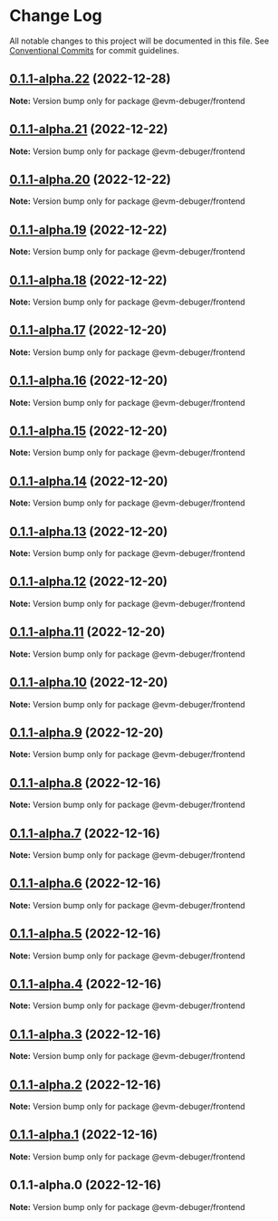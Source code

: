 # Change Log

All notable changes to this project will be documented in this file.
See [Conventional Commits](https://conventionalcommits.org) for commit guidelines.

## [0.1.1-alpha.22](https://github.com/rumblefishdev/evm-debuger/compare/@evm-debuger/frontend@0.1.1-alpha.21...@evm-debuger/frontend@0.1.1-alpha.22) (2022-12-28)

**Note:** Version bump only for package @evm-debuger/frontend





## [0.1.1-alpha.21](https://github.com/rumblefishdev/evm-debuger/compare/@evm-debuger/frontend@0.1.1-alpha.20...@evm-debuger/frontend@0.1.1-alpha.21) (2022-12-22)

**Note:** Version bump only for package @evm-debuger/frontend





## [0.1.1-alpha.20](https://github.com/rumblefishdev/evm-debuger/compare/@evm-debuger/frontend@0.1.1-alpha.19...@evm-debuger/frontend@0.1.1-alpha.20) (2022-12-22)

**Note:** Version bump only for package @evm-debuger/frontend





## [0.1.1-alpha.19](https://github.com/rumblefishdev/evm-debuger/compare/@evm-debuger/frontend@0.1.1-alpha.18...@evm-debuger/frontend@0.1.1-alpha.19) (2022-12-22)

**Note:** Version bump only for package @evm-debuger/frontend





## [0.1.1-alpha.18](https://github.com/rumblefishdev/evm-debuger/compare/@evm-debuger/frontend@0.1.1-alpha.17...@evm-debuger/frontend@0.1.1-alpha.18) (2022-12-22)

**Note:** Version bump only for package @evm-debuger/frontend





## [0.1.1-alpha.17](https://github.com/rumblefishdev/evm-debuger/compare/@evm-debuger/frontend@0.1.1-alpha.16...@evm-debuger/frontend@0.1.1-alpha.17) (2022-12-20)

**Note:** Version bump only for package @evm-debuger/frontend





## [0.1.1-alpha.16](https://github.com/rumblefishdev/evm-debuger/compare/@evm-debuger/frontend@0.1.1-alpha.15...@evm-debuger/frontend@0.1.1-alpha.16) (2022-12-20)

**Note:** Version bump only for package @evm-debuger/frontend





## [0.1.1-alpha.15](https://github.com/rumblefishdev/evm-debuger/compare/@evm-debuger/frontend@0.1.1-alpha.14...@evm-debuger/frontend@0.1.1-alpha.15) (2022-12-20)

**Note:** Version bump only for package @evm-debuger/frontend





## [0.1.1-alpha.14](https://github.com/rumblefishdev/evm-debuger/compare/@evm-debuger/frontend@0.1.1-alpha.13...@evm-debuger/frontend@0.1.1-alpha.14) (2022-12-20)

**Note:** Version bump only for package @evm-debuger/frontend





## [0.1.1-alpha.13](https://github.com/rumblefishdev/evm-debuger/compare/@evm-debuger/frontend@0.1.1-alpha.12...@evm-debuger/frontend@0.1.1-alpha.13) (2022-12-20)

**Note:** Version bump only for package @evm-debuger/frontend





## [0.1.1-alpha.12](https://github.com/rumblefishdev/evm-debuger/compare/@evm-debuger/frontend@0.1.1-alpha.11...@evm-debuger/frontend@0.1.1-alpha.12) (2022-12-20)

**Note:** Version bump only for package @evm-debuger/frontend





## [0.1.1-alpha.11](https://github.com/rumblefishdev/evm-debuger/compare/@evm-debuger/frontend@0.1.1-alpha.10...@evm-debuger/frontend@0.1.1-alpha.11) (2022-12-20)

**Note:** Version bump only for package @evm-debuger/frontend





## [0.1.1-alpha.10](https://github.com/rumblefishdev/evm-debuger/compare/@evm-debuger/frontend@0.1.1-alpha.9...@evm-debuger/frontend@0.1.1-alpha.10) (2022-12-20)

**Note:** Version bump only for package @evm-debuger/frontend





## [0.1.1-alpha.9](https://github.com/rumblefishdev/evm-debuger/compare/@evm-debuger/frontend@0.1.1-alpha.8...@evm-debuger/frontend@0.1.1-alpha.9) (2022-12-20)

**Note:** Version bump only for package @evm-debuger/frontend





## [0.1.1-alpha.8](https://github.com/rumblefishdev/evm-debuger/compare/@evm-debuger/frontend@0.1.1-alpha.7...@evm-debuger/frontend@0.1.1-alpha.8) (2022-12-16)

**Note:** Version bump only for package @evm-debuger/frontend





## [0.1.1-alpha.7](https://github.com/rumblefishdev/evm-debuger/compare/@evm-debuger/frontend@0.1.1-alpha.6...@evm-debuger/frontend@0.1.1-alpha.7) (2022-12-16)

**Note:** Version bump only for package @evm-debuger/frontend





## [0.1.1-alpha.6](https://github.com/rumblefishdev/evm-debuger/compare/@evm-debuger/frontend@0.1.1-alpha.5...@evm-debuger/frontend@0.1.1-alpha.6) (2022-12-16)

**Note:** Version bump only for package @evm-debuger/frontend





## [0.1.1-alpha.5](https://github.com/rumblefishdev/evm-debuger/compare/@evm-debuger/frontend@0.1.1-alpha.4...@evm-debuger/frontend@0.1.1-alpha.5) (2022-12-16)

**Note:** Version bump only for package @evm-debuger/frontend





## [0.1.1-alpha.4](https://github.com/rumblefishdev/evm-debuger/compare/@evm-debuger/frontend@0.1.1-alpha.3...@evm-debuger/frontend@0.1.1-alpha.4) (2022-12-16)

**Note:** Version bump only for package @evm-debuger/frontend





## [0.1.1-alpha.3](https://github.com/rumblefishdev/evm-debuger/compare/@evm-debuger/frontend@0.1.1-alpha.2...@evm-debuger/frontend@0.1.1-alpha.3) (2022-12-16)

**Note:** Version bump only for package @evm-debuger/frontend





## [0.1.1-alpha.2](https://github.com/rumblefishdev/evm-debuger/compare/@evm-debuger/frontend@0.1.1-alpha.1...@evm-debuger/frontend@0.1.1-alpha.2) (2022-12-16)

**Note:** Version bump only for package @evm-debuger/frontend





## [0.1.1-alpha.1](https://github.com/rumblefishdev/evm-debuger/compare/@evm-debuger/frontend@0.1.1-alpha.0...@evm-debuger/frontend@0.1.1-alpha.1) (2022-12-16)

**Note:** Version bump only for package @evm-debuger/frontend





## 0.1.1-alpha.0 (2022-12-16)

**Note:** Version bump only for package @evm-debuger/frontend
